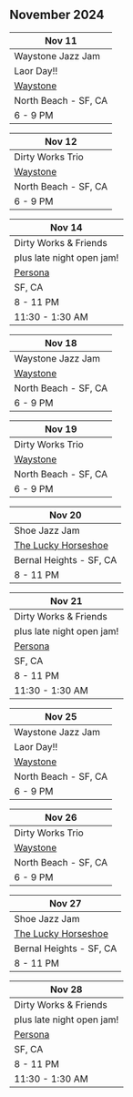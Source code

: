 ## November 2024

| Nov 11
|-
| Waystone Jazz Jam
| Laor Day!!
| <a href="https://www.waystonesf.com" target="new">Waystone</a>
| North Beach - SF, CA
| 6 - 9 PM

| Nov 12
|-
| Dirty Works Trio
| <a href="https://www.waystonesf.com" target="new">Waystone</a>
| North Beach - SF, CA
| 6 - 9 PM

| Nov 14
|-
| Dirty Works & Friends
| plus late night open jam!
| <a href="https://www.persona-sf.com" target="new">Persona</a>
| SF, CA
| 8 - 11 PM
| 11:30 - 1:30 AM

| Nov 18
|-
| Waystone Jazz Jam
| <a href="https://www.waystonesf.com" target="new">Waystone</a>
| North Beach - SF, CA
| 6 - 9 PM

| Nov 19
|-
| Dirty Works Trio
| <a href="https://www.waystonesf.com" target="new">Waystone</a>
| North Beach - SF, CA
| 6 - 9 PM

| Nov 20
|-
| Shoe Jazz Jam
| <a href="https://www.theluckyhorseshoebar.com/" target="Shoe">The Lucky Horseshoe</a>
| Bernal Heights - SF, CA
| 8 - 11 PM

| Nov 21
|-
| Dirty Works & Friends
| plus late night open jam!
| <a href="https://www.persona-sf.com" target="new">Persona</a>
| SF, CA
| 8 - 11 PM
| 11:30 - 1:30 AM


| Nov 25
|-
| Waystone Jazz Jam
| Laor Day!!
| <a href="https://www.waystonesf.com" target="new">Waystone</a>
| North Beach - SF, CA
| 6 - 9 PM

| Nov 26
|-
| Dirty Works Trio
| <a href="https://www.waystonesf.com" target="new">Waystone</a>
| North Beach - SF, CA
| 6 - 9 PM

| Nov 27
|-
| Shoe Jazz Jam
| <a href="https://www.theluckyhorseshoebar.com/" target="Shoe">The Lucky Horseshoe</a>
| Bernal Heights - SF, CA
| 8 - 11 PM

| Nov 28
|-
| Dirty Works & Friends
| plus late night open jam!
| <a href="https://www.persona-sf.com" target="new">Persona</a>
| SF, CA
| 8 - 11 PM
| 11:30 - 1:30 AM

